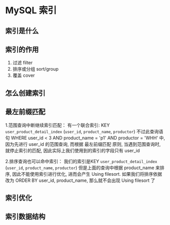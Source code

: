 # MySQL 索引

## 索引是什么

## 索引的作用

1. 过滤 filter
2. 排序或分组 sort/group
3. 覆盖 cover

## 怎么创建索引

## 最左前缀匹配

1.范围查询中断继续索引匹配：
有一个联合索引:
KEY `user_product_detail_index` (`user_id`, `product_name`, `productor`)
不过此查询语句 WHERE user_id < 3 AND product_name = 'p1' AND productor = 'WHH' 中, 因为先进行 user_id 的范围查询, 而根据 最左前缀匹配 原则, 当遇到范围查询时, 就停止索引的匹配, 因此实际上我们使用到的索引的字段只有 user_id

2.排序查询也可以命中索引：
我们的索引是KEY `user_product_detail_index` (`user_id`, `product_name`, `productor`)
但是上面的查询中根据 product_name 来排序, 因此不能使用索引进行优化, 进而会产生 Using filesort.
如果我们将排序依据改为 ORDER BY user_id, product_name, 那么就不会出现 Using filesort 了

## 索引优化

## 索引数据结构


